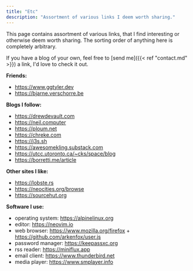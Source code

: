 ```yaml
---
title: "Etc"
description: "Assortment of various links I deem worth sharing."
---
```


This page contains assortment of various links, that I find interesting or
otherwise deem worth sharing. The sorting order of anything here is completely
arbitrary.

If you have a blog of your own, feel free to [send me]({{< ref "contact.md" >}})
a link, I'd love to check it out.

**Friends:**

-   <https://www.ggtyler.dev>
-   <https://bjarne.verschorre.be>

**Blogs I follow:**

-   <https://drewdevault.com>
-   <https://neil.computer>
-   <https://ploum.net>
-   <https://chreke.com>
-   <https://j3s.sh>
-   <https://awesomekling.substack.com>
-   <https://utcc.utoronto.ca/~cks/space/blog>
-   <https://borretti.me/article>

**Other sites I like:**

-   <https://lobste.rs>
-   <https://neocities.org/browse>
-   <https://sourcehut.org>

**Software I use:**

-   operating system: <https://alpinelinux.org>
-   editor: <https://neovim.io>
-   web browser: <https://www.mozilla.org/firefox> + <https://github.com/arkenfox/user.js>
-   password manager: <https://keepassxc.org>
-   rss reader: <https://miniflux.app>
-   email client: <https://www.thunderbird.net>
-   media player: <https://www.smplayer.info>
